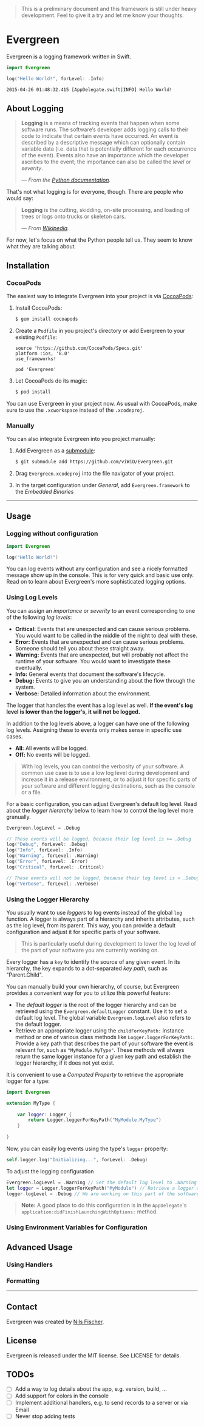 > This is a preliminary document and this framework is still under heavy development. Feel to give it a try and let me know your thoughts.

# Evergreen

Evergreen is a logging framework written in Swift.

```swift
import Evergreen

log("Hello World!", forLevel: .Info)
```

```sh
2015-04-26 01:48:32.415 [AppDelegate.swift|INFO] Hello World!
```

## About Logging

> **Logging** is a means of tracking events that happen when some software runs. The software’s developer adds logging calls to their code to indicate that certain events have occurred. An event is described by a descriptive message which can optionally contain variable data (i.e. data that is potentially different for each occurrence of the event). Events also have an importance which the developer ascribes to the event; the importance can also be called the *level* or *severity*.
>
> &mdash; <cite>From the [Python documentation](https://docs.python.org/2/library/logging.html).</cite>

That's not what logging is for everyone, though. There are people who would say:

> **Logging** is the cutting, skidding, on-site processing, and loading of trees or logs onto trucks or skeleton cars.
>
> &mdash; <cite>From [Wikipedia](http://en.wikipedia.org/wiki/Logging).</cite>

For now, let's focus on what the Python people tell us. They seem to know what they are talking about.


## Installation

### CocoaPods

The easiest way to integrate Evergreen into your project is via [CocoaPods](http://cocoapods.org):

1. Install CocoaPods:

	```sh
	$ gem install cocoapods
	```

2. Create a `Podfile` in you project's directory or add Evergreen to your existing `Podfile`:

	```
	source 'https://github.com/CocoaPods/Specs.git'
	platform :ios, '8.0'
	use_frameworks!

	pod 'Evergreen'
	```
3. Let CocoaPods do its magic:

	```sh
	$ pod install
	```
	
You can use Evergreen in your project now. As usual with CocoaPods, make sure to use the `.xcworkspace` instead of the `.xcodeproj`.

### Manually

You can also integrate Evergreen into you project manually:

1. Add Evergreen as a [submodule](http://git-scm.com/docs/git-submodule):

	```sh
	$ git submodule add https://github.com/viWiD/Evergreen.git
	```

2. Drag `Evergreen.xcodeproj` into the file navigator of your project.
3. In the target configuration under *General*, add `Evergreen.framework` to the *Embedded Binaries*


---


## Usage

### Logging without configuration

```swift
import Evergreen

log("Hello World!")
```

You can log events without any configuration and see a nicely formatted message show up in the console. This is for very quick and basic use only. Read on to learn about Evergreen's more sophisticated logging options.

### Using Log Levels

You can assign an *importance* or *severity* to an event corresponding to one of the following *log levels*:

- **Critical:** Events that are unexpected and can cause serious problems. You would want to be called in the middle of the night to deal with these.
- **Error:** Events that are unexpected and can cause serious problems. Someone should tell you about these straight away.
- **Warning:** Events that are unexpected, but will probably not affect the runtime of your software. You would want to investigate these eventually.
- **Info:** General events that document the software's lifecycle.
- **Debug:** Events to give you an understanding about the flow through the system.
- **Verbose:** Detailed information about the environment.

The logger that handles the event has a log level as well. **If the event's log level is lower than the logger's, it will not be logged.**

In addition to the log levels above, a logger can have one of the following log levels. Assigning these to events only makes sense in specific use cases.

- **All:** All events will be logged.
- **Off:** No events will be logged.

> With log levels, you can control the verbosity of your software. A common use case is to use a low log level during development and increase it in a release environment, or to adjust it for specific parts of your software and different logging destinations, such as the console or a file.

For a basic configuration, you can adjust Evergreen's default log level. Read about the *logger hierarchy* below to learn how to control the log level more granually.

```swift
Evergreen.logLevel = .Debug

// These events will be logged, because their log level is >= .Debug
log("Debug", forLevel: .Debug)
log("Info", forLevel: .Info)
log("Warning", forLevel: .Warning)
log("Error", forLevel: .Error)
log("Critical", forLevel: .Critical)

// These events will not be logged, because their log level is < .Debug
log("Verbose", forLevel: .Verbose)
```

### Using the Logger Hierarchy

You usually want to use *loggers* to log events instead of the global `log` function. A logger is always part of a hierarchy and inherits attributes, such as the log level, from its parent. This way, you can provide a default configuration and adjust it for specific parts of your software.

> This is particularly useful during development to lower the log level of the part of your software you are currently working on.

Every logger has a `key` to identify the source of any given event. In its hierarchy, the key expands to a dot-separated *key path*, such as "Parent.Child".

You can manually build your own hierarchy, of course, but Evergreen provides a convenient way for you to utilize this powerful feature:

- The *default logger* is the root of the logger hierarchy and can be retrieved using the `Evergreen.defaultLogger` constant. Use it to set a default log level. The global variable `Evergreen.logLevel` also refers to the default logger.
- Retrieve an appropriate logger using the `childForKeyPath:` instance method or one of various class methods like `Logger.loggerForKeyPath:`. Provide a key path that describes the part of your software the event is relevant for, such as `"MyModule.MyType"`. These methods will always return the same logger instance for a given key path and establish the logger hierarchy, if it does not yet exist.

It is convenient to use a *Computed Property* to retrieve the appropriate logger for a type:

```swift
import Evergreen

extension MyType {
	
	var logger: Logger {
		return Logger.loggerForKeyPath("MyModule.MyType")
	}
	
}
```

Now, you can easily log events using the type's `logger` property:

```swift
self.logger.log("Initializing...", forLevel: .Debug)
```

To adjust the logging configuration 

```swift
Evergreen.logLevel = .Warning // Set the default log level to .Warning
let logger = Logger.loggerForKeyPath("MyModule") // Retrieve a logger with the key 'MyModule' descending from the default logger
logger.logLevel = .Debug // We are working on this part of the software, so set its log level to .Debug
```

> **Note:** A good place to do this configuration is in the `AppDelegate`'s `application:didFinishLaunchingWithOptions:` method.

### Using Environment Variables for Configuration

## Advanced Usage

### Using Handlers

### Formatting


---


## Contact

Evergreen was created by [Nils Fischer](http://www.viwid.com).

## License

Evergreen is released under the MIT license. See LICENSE for details.

## TODOs

- [ ] Add a way to log details about the app, e.g. version, build, ...
- [ ] Add support for colors in the console
- [ ] Implement additional handlers, e.g. to send records to a server or via Email
- [ ] Never stop adding tests
